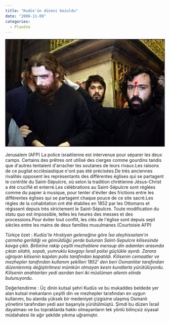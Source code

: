 ```yaml
---
title: "Kudüs'ün düzeni bozuldu"
date: "2008-11-09"
categories: 
  - Planéte
---
```


[![papaz.jpg](../uploads/2008/11/papaz.jpg)](../uploads/2008/11/papaz.jpg "papaz.jpg")

Jerusalem (AFP) La police israélienne est intervenue pour séparer les deux camps. Certains des prêtres ont utilisé des cierges comme gourdins tandis que d'autres tentaient d'arracher les soutanes de leurs rivaux.Les raisons de ce pugilat ecclésiastique n'ont pas été précisées.De très anciennes rivalités opposent les représentants des différentes églises qui se partagent le contrôle du Saint-Sépulcre, où selon la tradition chrétienne Jésus-Christ a été crucifié et enterré.Les célébrations au Saint-Sépulcre sont réglées comme du papier à musique, pour tenter d'éviter des frictions entre les différentes églises qui se partagent chaque pouce de ce site sacré.Les règles de la cohabitation ont été établies en 1852 par les Ottomans et régissent depuis très strictement le Saint-Sépulcre. Toute modification du statu quo est impossible, telles les heures des messes et des processions.Pour éviter tout conflit, les clés de l'église sont depuis sept siècles entre les mains de deux familles musulmanes (Courtoisie AFP)

Türkçe özet : _Kudüs’te Hrıstiyan geleneğine göre İsa aleyhisselam’ın çarmıha gerildiği ve gömüldüğü yerde bulunan Saint-Sepulcre kilisesinde kavga çıktı. Birbirine rakip çeşitli mezheblere mensup din adamları arasında çıkan silahlı, sopalı, yumruklu kavgayı İsrail polisi güçlükle ayırdı. Zarara uğrayan kilisenin kapıları polis tarafından kapatıldı. Kilisenin cemaatler ve mezhepler tarafından kullanım şekilleri 1852’ den beri Osmanlılar tarafından düzenlenmiş değiştirilmesi mümkün olmayan kesin kurallarla yürütülüyordu. Kilisenin anahtarları yedi asırdan beri iki müslüman ailenin elinde bulunuyordu_.

Değerlendirme : Üç dinin kutsal şehri Kudüs ve bu mukaddes beldede yer alan kutsal mekanların çeşitli din ve mezhepler tarafından en uygun kullanımı, bu alanda yüksek bir medeniyet çizgisine ulaşmış Osmanlı yönetimi tarafından yedi asır başarıyla yürütülmüştü. Şimdi bu düzen İsrail dayatması ve bu topraklarda hakkı olmayanların tek yönlü bilinçsiz siyasal müdahalesi ile ağır şekilde yıkıma uğramıştır.[](../uploads/2008/11/papaz.jpg "papaz.jpg")
